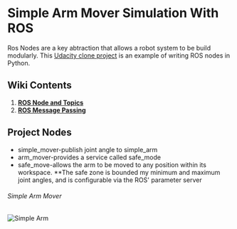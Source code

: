 # Simple Arm Mover Simulation With ROS
Ros Nodes are a key abtraction that allows a robot system to be build modularly.
This [Udacity clone project](https://github.com/udacity/simple_arm) is an example of writing ROS nodes in Python.


## Wiki Contents
1. [**ROS Node and Topics**](https://github.com/fouliex/SimpleArmMoverWithROS/wiki/A.-ROS-Node-and-Topics)
2. [**ROS Message Passing**](https://github.com/fouliex/SimpleArmMoverWithROS/wiki/B.-ROS-Message-Passing)

##  Project Nodes
* simple_mover-publish joint angle to simple_arm
* arm_mover-provides a service called safe_mode
* safe_move-allows the arm to be moved to any position within its workspace.
**The safe zone is bounded my minimum and maximum joint angles, and is configurable via the ROS' parameter server

###### Simple Arm Mover 
![Simple Arm](https://github.com/fouliex/SimpleArmMoverWithROS/blob/master/misc/simple_arm.gif)

